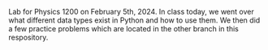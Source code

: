 Lab for Physics 1200 on February 5th, 2024. In class today, we went over what different data types exist in Python and how to use them. We then did a few practice problems which are located in the other branch in this respository.
